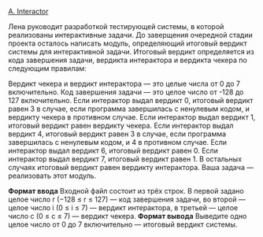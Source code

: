 <a href="https://contest.yandex.ru/contest/28730/problems/A/">A. Interactor </a>

Лена руководит разработкой тестирующей системы, в которой реализованы интерактивные задачи.
До заверщения очередной стадии проекта осталось написать модуль, определяющий итоговый вердикт системы для интерактивной задачи. Итоговый вердикт определяется из кода завершения задачи, вердикта интерактора и вердикта чекера по следующим правилам:

Вердикт чекера и вердикт интерактора — это целые числа от 0 до 7 включительно.
Код завершения задачи — это целое число от -128 до 127 включительно.
Если интерактор выдал вердикт 0, итоговый вердикт равен 3 в случае, если программа завершилась с ненулевым кодом, и вердикту чекера в противном случае.
Если интерактор выдал вердикт 1, итоговый вердикт равен вердикту чекера.
Если интерактор выдал вердикт 4, итоговый вердикт равен 3 в случае, если программа завершилась с ненулевым кодом, и 4 в противном случае.
Если интерактор выдал вердикт 6, итоговый вердикт равен 0.
Если интерактор выдал вердикт 7, итоговый вердикт равен 1.
В остальных случаях итоговый вердикт равен вердикту интерактора.
Ваша задача — реализовать этот модуль.

**Формат ввода**
Входной файл состоит из трёх строк. В первой задано целое число r (−128 ≤ r ≤ 127) — код завершения задачи, во второй — целое число i (0 ≤ i ≤ 7) — вердикт интерактора, в третьей — целое число c (0 ≤ c ≤ 7) — вердикт чекера.
**Формат вывода**
Выведите одно целое число от 0 до 7 включительно — итоговый вердикт системы.

